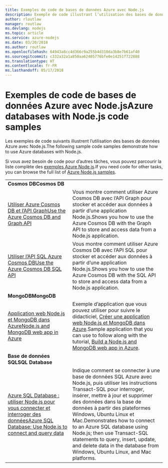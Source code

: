 ```yaml
---
title: Exemples de code de bases de données Azure avec Node.js
description: Exemple de code illustrant l’utilisation des bases de données Azure avec Node.js.
author: rloutlaw
manager: routlaw
ms.devlang: nodejs
ms.topic: article
ms.service: azure-nodejs
ms.date: 03/20/2018
ms.author: routlaw
ms.openlocfilehash: 64943a8cc4d366c9a255b4d310da3b8e7b61af40
ms.sourcegitcommit: c332a32a1a850aa62405776bfe0e14251f722888
ms.translationtype: HT
ms.contentlocale: fr-FR
ms.lasthandoff: 05/17/2018
---
```

# <a name="azure-databases-with-nodejs-code-samples"></a><span data-ttu-id="efa0f-103">Exemples de code de bases de données Azure avec Node.js</span><span class="sxs-lookup"><span data-stu-id="efa0f-103">Azure databases with Node.js code samples</span></span>

<span data-ttu-id="efa0f-104">Les exemples de code suivants illustrent l’utilisation des bases de données Azure avec Node.js.</span><span class="sxs-lookup"><span data-stu-id="efa0f-104">The following sample code samples demonstrate how to use Azure databases with Node.js.</span></span>

<span data-ttu-id="efa0f-105">Si vous avez besoin de code pour d’autres tâches, vous pouvez parcourir la liste complète des [exemples Azure Node.js](https://azure.microsoft.com/resources/samples/?term=nodejs).</span><span class="sxs-lookup"><span data-stu-id="efa0f-105">If you need code for other tasks, you can browse the full list of [Azure Node.js samples](https://azure.microsoft.com/resources/samples/?term=nodejs).</span></span>

| | |
|---|---|
| <span data-ttu-id="efa0f-106">**Cosmos DB**</span><span class="sxs-lookup"><span data-stu-id="efa0f-106">**Cosmos DB**</span></span> ||
| [<span data-ttu-id="efa0f-107">Utiliser Azure Cosmos DB et l’API Graph</span><span class="sxs-lookup"><span data-stu-id="efa0f-107">Use the Azure Cosmos DB and Graph API</span></span>](https://azure.microsoft.com/resources/samples/azure-cosmos-db-graph-nodejs-getting-started/) | <span data-ttu-id="efa0f-108">Vous montre comment utiliser Azure Cosmos DB avec l’API Graph pour stocker et accéder aux données à partir d’une application Node.js.</span><span class="sxs-lookup"><span data-stu-id="efa0f-108">Shows you how to use the Azure Cosmos DB with the Graph API to store and access data from a Node.js application.</span></span> |
| [<span data-ttu-id="efa0f-109">Utiliser l’API SQL Azure Cosmos DB</span><span class="sxs-lookup"><span data-stu-id="efa0f-109">Use the Azure Cosmos DB SQL API</span></span>](https://azure.microsoft.com/resources/samples/azure-cosmos-db-documentdb-nodejs-getting-started/) | <span data-ttu-id="efa0f-110">Vous montre comment utiliser Azure Cosmos DB avec l’API SQL pour stocker et accéder aux données à partir d’une application Node.js.</span><span class="sxs-lookup"><span data-stu-id="efa0f-110">Shows you how to use the Azure Cosmos DB with the SQL API to store and access data from a Node.js application.</span></span> |
| <span data-ttu-id="efa0f-111">**MongoDB**</span><span class="sxs-lookup"><span data-stu-id="efa0f-111">**MongoDB**</span></span> ||
| [<span data-ttu-id="efa0f-112">Application web Node.js et MongoDB dans Azure</span><span class="sxs-lookup"><span data-stu-id="efa0f-112">Node.js and MongoDB web app in Azure</span></span>](https://azure.microsoft.com/resources/samples/meanjs/) | <span data-ttu-id="efa0f-113">Exemple d’application que vous pouvez utiliser pour suivre le didacticiel, [Créer une application web Node.js et MongoDB dans Azure](http://docs.microsoft.com/azure/app-service-web/app-service-web-tutorial-nodejs-mongodb-app?toc=/azure/node/toc.json&bc=/azure/node/toc.json).</span><span class="sxs-lookup"><span data-stu-id="efa0f-113">Sample application that you can use to follow along with the tutorial, [Build a Node.js and MongoDB web app in Azure](http://docs.microsoft.com/azure/app-service-web/app-service-web-tutorial-nodejs-mongodb-app?toc=/azure/node/toc.json&bc=/azure/node/toc.json).</span></span> |
| <span data-ttu-id="efa0f-114">**Base de données SQL**</span><span class="sxs-lookup"><span data-stu-id="efa0f-114">**SQL Database**</span></span> ||
| [<span data-ttu-id="efa0f-115">Azure SQL Database : utiliser Node.js pour vous connecter et interroger des données</span><span class="sxs-lookup"><span data-stu-id="efa0f-115">Azure SQL Database: Use Node.js to connect and query data</span></span>](https://docs.microsoft.com/azure/sql-database/sql-database-connect-query-nodejs) | <span data-ttu-id="efa0f-116">Indique comment se connecter à une base de données SQL Azure avec Node.js, puis utiliser les instructions Transact-SQL pour interroger, insérer, mettre à jour et supprimer des données dans la base de données à partir des plateformes Windows, Ubuntu Linux et Mac.</span><span class="sxs-lookup"><span data-stu-id="efa0f-116">Demonstrates how to connect to an Azure SQL database using Node.js; then use Transact-SQL statements to query, insert, update, and delete data in the database from Windows, Ubuntu Linux, and Mac platforms.</span></span> |
